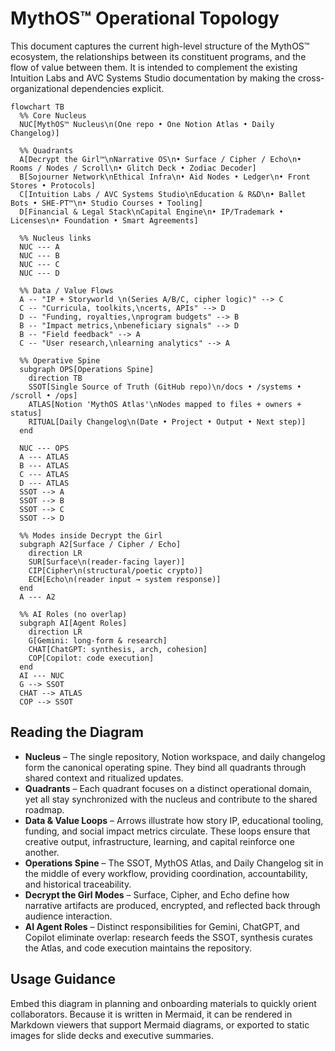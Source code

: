 # MythOS™ Operational Topology

This document captures the current high-level structure of the MythOS™ ecosystem, the relationships between its constituent programs, and the flow of value between them. It is intended to complement the existing Intuition Labs and AVC Systems Studio documentation by making the cross-organizational dependencies explicit.

```mermaid
flowchart TB
  %% Core Nucleus
  NUC[MythOS™ Nucleus\n(One repo • One Notion Atlas • Daily Changelog)]

  %% Quadrants
  A[Decrypt the Girl™\nNarrative OS\n• Surface / Cipher / Echo\n• Rooms / Nodes / Scroll\n• Glitch Deck • Zodiac Decoder]
  B[Sojourner Network\nEthical Infra\n• Aid Nodes • Ledger\n• Front Stores • Protocols]
  C[Intuition Labs / AVC Systems Studio\nEducation & R&D\n• Ballet Bots • SHE-PT™\n• Studio Courses • Tooling]
  D[Financial & Legal Stack\nCapital Engine\n• IP/Trademark • Licenses\n• Foundation • Smart Agreements]

  %% Nucleus links
  NUC --- A
  NUC --- B
  NUC --- C
  NUC --- D

  %% Data / Value Flows
  A -- "IP + Storyworld \n(Series A/B/C, cipher logic)" --> C
  C -- "Curricula, toolkits,\ncerts, APIs" --> D
  D -- "Funding, royalties,\nprogram budgets" --> B
  B -- "Impact metrics,\nbeneficiary signals" --> D
  B -- "Field feedback" --> A
  C -- "User research,\nlearning analytics" --> A

  %% Operative Spine
  subgraph OPS[Operations Spine]
    direction TB
    SSOT[Single Source of Truth (GitHub repo)\n/docs • /systems • /scroll • /ops]
    ATLAS[Notion 'MythOS Atlas'\nNodes mapped to files + owners + status]
    RITUAL[Daily Changelog\n(Date • Project • Output • Next step)]
  end

  NUC --- OPS
  A --- ATLAS
  B --- ATLAS
  C --- ATLAS
  D --- ATLAS
  SSOT --> A
  SSOT --> B
  SSOT --> C
  SSOT --> D

  %% Modes inside Decrypt the Girl
  subgraph A2[Surface / Cipher / Echo]
    direction LR
    SUR[Surface\n(reader-facing layer)]
    CIP[Cipher\n(structural/poetic crypto)]
    ECH[Echo\n(reader input → system response)]
  end
  A --- A2

  %% AI Roles (no overlap)
  subgraph AI[Agent Roles]
    direction LR
    G[Gemini: long-form & research]
    CHAT[ChatGPT: synthesis, arch, cohesion]
    COP[Copilot: code execution]
  end
  AI --- NUC
  G --> SSOT
  CHAT --> ATLAS
  COP --> SSOT
```

## Reading the Diagram

- **Nucleus** – The single repository, Notion workspace, and daily changelog form the canonical operating spine. They bind all quadrants through shared context and ritualized updates.
- **Quadrants** – Each quadrant focuses on a distinct operational domain, yet all stay synchronized with the nucleus and contribute to the shared roadmap.
- **Data & Value Loops** – Arrows illustrate how story IP, educational tooling, funding, and social impact metrics circulate. These loops ensure that creative output, infrastructure, learning, and capital reinforce one another.
- **Operations Spine** – The SSOT, MythOS Atlas, and Daily Changelog sit in the middle of every workflow, providing coordination, accountability, and historical traceability.
- **Decrypt the Girl Modes** – Surface, Cipher, and Echo define how narrative artifacts are produced, encrypted, and reflected back through audience interaction.
- **AI Agent Roles** – Distinct responsibilities for Gemini, ChatGPT, and Copilot eliminate overlap: research feeds the SSOT, synthesis curates the Atlas, and code execution maintains the repository.

## Usage Guidance

Embed this diagram in planning and onboarding materials to quickly orient collaborators. Because it is written in Mermaid, it can be rendered in Markdown viewers that support Mermaid diagrams, or exported to static images for slide decks and executive summaries.
